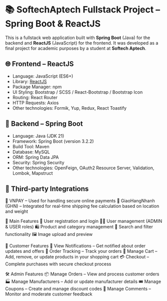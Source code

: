 # 📚 SoftechAptech Fullstack Project – Spring Boot & ReactJS

This is a fullstack web application built with **Spring Boot** (Java) for the backend and **ReactJS** (JavaScript) for the frontend. It was developed as a final project for academic purposes by a student at **Softech Aptech**.

## 🌐 Frontend – ReactJS
- Language: JavaScript (ES6+)
- Library: [ReactJS](https://reactjs.org/)
- Package Manager: npm
- UI Styling: Bootstrap / SCSS / React-Bootstrap / Bootstrap Icon
- Routing: React Router
- HTTP Requests: Axios
- Other technologies: Formik, Yup, Redux, React Toastify

## 🧩 Backend – Spring Boot
- Language: Java (JDK 21)
- Framework: Spring Boot (version 3.2.2)
- Build Tool: Maven
- Database: MySQL
- ORM: Spring Data JPA
- Security: Spring Security
- Other technologies: OpenFeign, OAuth2 Resource Server, Validation, Lombok, Mapstruct

## 🧩 Third-party Integrations
🧾 VNPAY – Used for handling secure online payments
🚛 GiaoHangNhanh (GHN) – Integrated for real-time shipping fee calculation based on location and weight

🚀 Main Features
🔐 User registration and login
🧑‍💼 User management (ADMIN & USER roles)
🛍️ Product and category management
🔎 Search and filter functionality
🖼️ Image upload and preview

👥 Customer Features
🔔 View Notifications – Get notified about order updates and offers
🚚 Order Tracking – Track your orders
🛒 Manage Cart – Add, remove, or update products in your shopping cart
💳 Checkout – Complete purchases with secure checkout process

🛠️ Admin Features
📦 Manage Orders – View and process customer orders
🏭 Manage Manufacturers – Add or update manufacturer details
🎟️ Manage Coupons – Create and manage discount codes
💬 Manage Comments – Monitor and moderate customer feedback